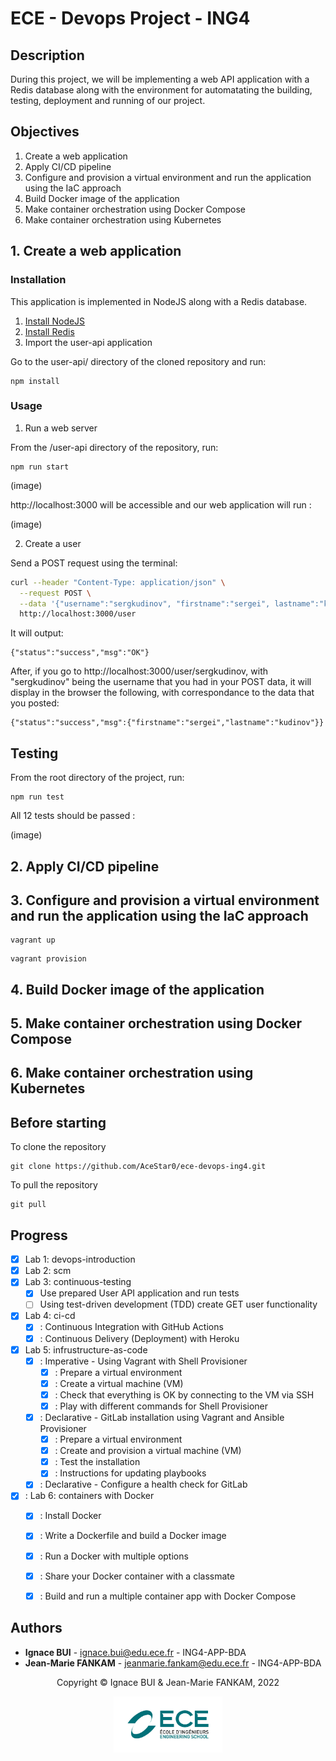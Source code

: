 # ECE - Devops Project - ING4

## Description

During this project, we will be implementing a web API application with a Redis database along with the environment for automatating the building, testing, deployment and running of our project.

## Objectives

1. Create a web application
2. Apply CI/CD pipeline
3. Configure and provision a virtual environment and run the application using the IaC approach
4. Build Docker image of the application
5. Make container orchestration using Docker Compose
6. Make container orchestration using Kubernetes

## 1. Create a web application

### Installation

This application is implemented in NodeJS along with a Redis database.

1. [Install NodeJS](https://nodejs.org/en/download/)
2. [Install Redis](https://redis.io/download)
3. Import the user-api application 

Go to the user-api/ directory of the cloned repository and run:

```
npm install 
```

### Usage

  1. Run a web server

From the /user-api directory of the repository, run:

```
npm run start
```
(image)

http://localhost:3000 will be accessible and our web application will run :

(image)

  2. Create a user

Send a POST request using the terminal:

```bash
curl --header "Content-Type: application/json" \
  --request POST \
  --data '{"username":"sergkudinov", "firstname":"sergei", lastname":"kudinov"}' \
  http://localhost:3000/user
```

It will output:

```
{"status":"success","msg":"OK"}
```  
After, if you go to http://localhost:3000/user/sergkudinov, with "sergkudinov" being the username that you had in your POST data, it will display in the browser the following, with correspondance to the data that you posted:  
```
{"status":"success","msg":{"firstname":"sergei","lastname":"kudinov"}}
```

## Testing

From the root directory of the project, run:

```
npm run test
```  
  
All 12 tests should be passed :  

(image)


## 2. Apply CI/CD pipeline

## 3. Configure and provision a virtual environment and run the application using the IaC approach
```
vagrant up
```
```
vagrant provision
```
## 4. Build Docker image of the application
## 5. Make container orchestration using Docker Compose
## 6. Make container orchestration using Kubernetes



## Before starting

To clone the repository
```
git clone https://github.com/AceStar0/ece-devops-ing4.git
```

To pull the repository
```
git pull
```

## Progress

- [X] Lab 1: devops-introduction
- [X] Lab 2: scm
- [X] Lab 3: continuous-testing
  - [X] Use prepared User API application and run tests
  - [ ] Using test-driven development (TDD) create GET user functionality
- [X] Lab 4: ci-cd  
  - [X] : Continuous Integration with GitHub Actions
  - [X] : Continuous Delivery (Deployment) with Heroku
- [X] Lab 5: infrustructure-as-code
  - [X] : Imperative - Using Vagrant with Shell Provisioner
    - [X] : Prepare a virtual environment
    - [X] : Create a virtual machine (VM)
    - [X] : Check that everything is OK by connecting to the VM via SSH
    - [X] : Play with different commands for Shell Provisioner
  - [X] : Declarative - GitLab installation using Vagrant and Ansible Provisioner
    - [X] : Prepare a virtual environment
    - [X] : Create and provision a virtual machine (VM)
    - [X] : Test the installation
    - [X] : Instructions for updating playbooks
  - [X] : Declarative - Configure a health check for GitLab
- [X] : Lab 6: containers with Docker
  - [X] : Install Docker
  - [X] : Write a Dockerfile and build a Docker image
  - [X] : Run a Docker with multiple options
  - [X] : Share your Docker container with a classmate
  - [X] : Build and run a multiple container app with Docker Compose



## Authors
- **Ignace BUI** - <ignace.bui@edu.ece.fr> - ING4-APP-BDA
- **Jean-Marie FANKAM** - <jeanmarie.fankam@edu.ece.fr> - ING4-APP-BDA

<footer>
  <center>
    <p>
    Copyright © Ignace BUI &  Jean-Marie FANKAM, 2022
    </p>
    <img src="./image/ece_logo.png" height=90">
  </center>
</footer>
